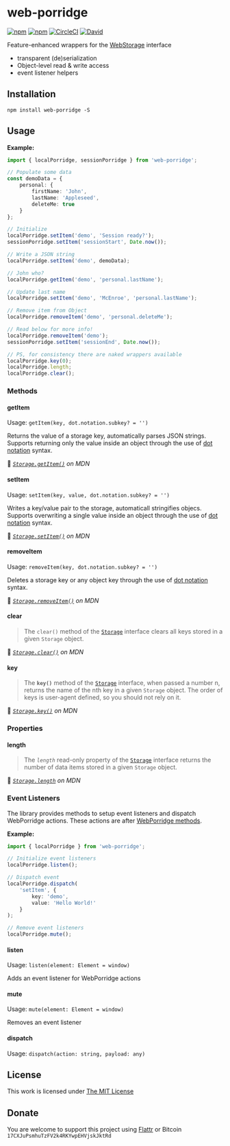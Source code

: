 # web-porridge

[![npm](https://flat.badgen.net/npm/license/web-porridge)](https://www.npmjs.org/package/web-porridge)
[![npm](https://flat.badgen.net/npm/v/web-porridge)](https://www.npmjs.org/package/web-porridge)
[![CircleCI](https://flat.badgen.net/circleci/github/idleberg/web-porridge)](https://circleci.com/gh/idleberg/web-porridge)
[![David](https://flat.badgen.net/david/dep/idleberg/web-porridge)](https://david-dm.org/idleberg/web-porridge)

Feature-enhanced wrappers for the [WebStorage](https://developer.mozilla.org/en-US/docs/Web/API/Storage) interface

- transparent (de)serialization
- Object-level read & write access
- event listener helpers

## Installation

`npm install web-porridge -S`

## Usage

**Example:**

```ts
import { localPorridge, sessionPorridge } from 'web-porridge';

// Populate some data
const demoData = {
    personal: {
        firstName: 'John',
        lastName: 'Appleseed',
        deleteMe: true
    }
};

// Initialize
localPorridge.setItem('demo', 'Session ready?');
sessionPorridge.setItem('sessionStart', Date.now());

// Write a JSON string
localPorridge.setItem('demo', demoData);

// John who?
localPorridge.getItem('demo', 'personal.lastName');

// Update last name
localPorridge.setItem('demo', 'McEnroe', 'personal.lastName');

// Remove item from Object
localPorridge.removeItem('demo', 'personal.deleteMe');

// Read below for more info!
localPorridge.removeItem('demo');
sessionPorridge.setItem('sessionEnd', Date.now());

// PS, for consistency there are naked wrappers available
localPorridge.key(0);
localPorridge.length;
localPorridge.clear();
```

### Methods

#### getItem

Usage: `getItem(key, dot.notation.subkey? = '')`

Returns the value of a storage key, automatically parses JSON strings. Supports returning only the value inside an object through the use of [dot notation][dot-notation] syntax.

📘 *[`Storage.getItem()`](https://developer.mozilla.org/en-US/docs/Web/API/Storage/getItem) on MDN*

#### setItem

Usage: `setItem(key, value, dot.notation.subkey? = '')`

Writes a key/value pair to the storage, automaticall stringifies objecs. Supports overwriting a single value inside an object through the use of [dot notation][dot-notation] syntax.

📘 *[`Storage.setItem()`](https://developer.mozilla.org/en-US/docs/Web/API/Storage/setItem) on MDN*

#### removeItem

Usage: `removeItem(key, dot.notation.subkey? = '')`

Deletes a storage key or any object key through the use of [dot notation][dot-notation] syntax.

📘 *[`Storage.removeItem()`](https://developer.mozilla.org/en-US/docs/Web/API/Storage/removeItem) on MDN*

#### clear

> The `clear()` method of the [`Storage`][storage] interface clears all keys stored in a given `Storage` object.

📘 *[`Storage.clear()`](https://developer.mozilla.org/en-US/docs/Web/API/Storage/clear) on MDN*

#### key

> The **`key()`** method of the [`Storage`][storage] interface, when passed a number n, returns the name of the nth key in a given `Storage` object. The order of keys is user-agent defined, so you should not rely on it.

📘 *[`Storage.key()`](https://developer.mozilla.org/en-US/docs/Web/API/Storage/key) on MDN*

### Properties

#### length

> The *`length`* read-only property of the [`Storage`][storage] interface returns the number of data items stored in a given `Storage` object.

📘 *[`Storage.length`](https://developer.mozilla.org/en-US/docs/Web/API/Storage/length) on MDN*

### Event Listeners

The library provides methods to setup event listeners and dispatch WebPorridge actions. These actions are after [WebPorridge methods](#methods).

**Example:**

```ts
import { localPorridge } from 'web-porridge';

// Initialize event listeners
localPorridge.listen();

// Dispatch event
localPorridge.dispatch(
    'setItem', {
        key: 'demo',
        value: 'Hello World!'
    }
);

// Remove event listeners
localPorridge.mute();
```

#### listen

Usage: `listen(element: Element = window)`

Adds an event listener for WebPorridge actions

#### mute

Usage: `mute(element: Element = window)`

Removes an event listener

#### dispatch

Usage: `dispatch(action: string, payload: any)`

## License

This work is licensed under [The MIT License](https://opensource.org/licenses/MIT)

## Donate

You are welcome to support this project using [Flattr](https://flattr.com/submit/auto?user_id=idleberg&url=https://github.com/idleberg/web-porridge) or Bitcoin `17CXJuPsmhuTzFV2k4RKYwpEHVjskJktRd`

[dot-notation]: https://developer.mozilla.org/en-US/docs/Web/JavaScript/Reference/Operators/Property_accessors
[storage]: https://developer.mozilla.org/en-US/docs/Web/API/Storage
